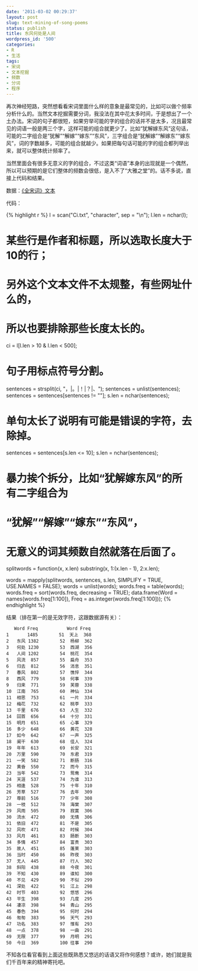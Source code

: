 ```yaml
---
date: '2011-03-02 00:29:37'
layout: post
slug: text-mining-of-song-poems
status: publish
title: 东风何处是人间
wordpress_id: '500'
categories:
- R
- 生活
tags:
- 宋词
- 文本挖掘
- 频数
- 分词
- 程序
---
```


再次神经短路，突然想看看宋词里面什么样的意象是最常见的，比如可以做个频率分析什么的。当然文本挖掘需要分词，我没法在其中花太多时间，于是想出了一个土办法。宋词的句子都很短，如果穷举可能的字的组合的话并不是太多，况且最常见的词语一般是两三个字，这样可能的组合就更少了。比如“犹解嫁东风”这句话，可能的二字组合是“犹解”“解嫁”“嫁东”“东风”，三字组合是“犹解嫁”“解嫁东”“嫁东风”，词的字数越多，可能的组合就越少。如果把每句话可能的字的组合都列举出来，就可以整体统计频率了。

当然里面会有很多无意义的字的组合，不过这类“词语”本身的出现就是一个偶然，所以可以预期的是它们整体的频数会很低，是入不了“大雅之堂”的。话不多说，直接上代码和结果。

数据：[《全宋词》文本](https://bitbucket.org/yixuan/cn/downloads/Ci.zip)

代码：

{% highlight r %}
l = scan("Ci.txt", "character", sep = "\n");
l.len = nchar(l);

# 某些行是作者和标题，所以选取长度大于10的行；
# 另外这个文本文件不太规整，有些网址什么的，
# 所以也要排除那些长度太长的。
ci = l[l.len > 10 & l.len < 500];

# 句子用标点符号分割。
sentences = strsplit(ci, "，|。|！|？|、");
sentences = unlist(sentences);
sentences = sentences[sentences != ""];
s.len = nchar(sentences);

# 单句太长了说明有可能是错误的字符，去除掉。
sentences = sentences[s.len <= 10];
s.len = nchar(sentences);

# 暴力挨个拆分，比如“犹解嫁东风”的所有二字组合为
# “犹解”“解嫁”“嫁东”“东风”，
# 无意义的词其频数自然就落在后面了。
splitwords = function(x, x.len) substring(x, 1:(x.len - 1), 2:x.len);

words = mapply(splitwords, sentences, s.len, SIMPLIFY = TRUE, USE.NAMES = FALSE);
words = unlist(words);
words.freq = table(words);
words.freq = sort(words.freq, decreasing = TRUE);
data.frame(Word = names(words.freq[1:100]), Freq = as.integer(words.freq[1:100]));
{% endhighlight %}


结果（排在第一的是无效字符，这跟数据源有关）：

    
       Word Freq           Word Freq
    1       1485        51  天上  368 
    2   东风 1382        52  杨柳  362 
    3   何处 1230        53  西湖  356 
    4   人间 1202        54  桃花  354 
    5   风流  857        55  扁舟  353 
    6   归去  812        56  消息  351 
    7   春风  802        57  憔悴  344 
    8   西风  779        58  何事  339 
    9   归来  771        59  芙蓉  338 
    10  江南  765        60  神仙  334 
    11  相思  753        61  一片  334 
    12  梅花  732        62  桃李  333 
    13  千里  676        63  人生  332 
    14  回首  656        64  十分  331 
    15  明月  651        65  心事  329 
    16  多少  648        66  黄花  328 
    17  如今  642        67  一声  325 
    18  阑干  630        68  佳人  324 
    19  年年  613        69  长安  321 
    20  万里  590        70  东君  319 
    21  一笑  582        71  断肠  316 
    22  黄昏  550        72  而今  315 
    23  当年  542        73  鸳鸯  314 
    24  天涯  537        74  为谁  313 
    25  相逢  528        75  十年  310 
    26  芳草  527        76  去年  309 
    27  尊前  516        77  少年  308 
    28  一枝  512        78  海棠  307 
    29  风雨  505        79  寂寞  306 
    30  流水  472        80  无情  306 
    31  依旧  472        81  不是  305 
    32  风吹  471        82  时候  304 
    33  风月  461        83  肠断  303 
    34  多情  457        84  富贵  303 
    35  故人  451        85  蓬莱  303 
    36  当时  450        86  昨夜  303 
    37  无人  445        87  行人  302 
    38  斜阳  438        88  今夜  301 
    39  不知  430        89  谁知  300 
    40  不见  429        90  不似  299 
    41  深处  422        91  江上  298 
    42  时节  403        92  悠悠  296 
    43  平生  398        93  几度  295 
    44  凄凉  398        94  青山  295 
    45  春色  394        95  何时  294 
    46  匆匆  383        96  天气  293 
    47  功名  383        97  惟有  293 
    48  一点  378        98  一曲  291 
    49  无限  377        99  月明  291 
    50  今日  369        100 往事  290


不知各位看官看到上面这些既熟悉又悠远的话语又将作何感想？或许，她们就是我们千百年来的精神寄托吧。
